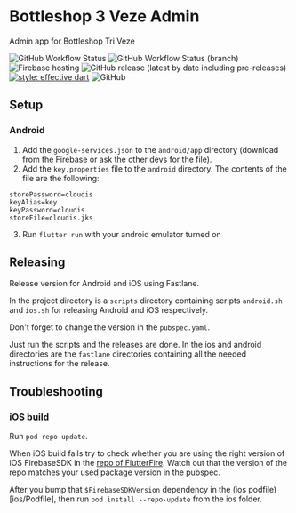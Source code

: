 # Bottleshop 3 Veze Admin

Admin app for Bottleshop Tri Veze

![GitHub Workflow Status](https://img.shields.io/github/workflow/status/cloudis-dev/bottleshop_admin/Flutter%20CI?logo=Flutter&logoColor=blue)
![GitHub Workflow Status (branch)](https://img.shields.io/github/workflow/status/cloudis-dev/bottleshop_admin/Flutter%20CD/master?label=deployment&logo=Firebase)
![Firebase hosting](https://img.shields.io/static/v1?style=flat&logo=flutter&logoColor=blue&label=platform&message=android%20|%20ios%20|%20pwa&color=lightgrey)
![GitHub release (latest by date including pre-releases)](https://img.shields.io/github/v/release/cloudis-dev/bottleshop_admin?include_prereleases)
[![style: effective dart](https://img.shields.io/badge/style-effective_dart-40c4ff.svg)](https://pub.dev/packages/effective_dart)
![GitHub](https://img.shields.io/github/license/cloudis-dev/bottleshop_admin?color=blue)

## Setup

### Android

1. Add the `google-services.json` to the `android/app` directory (download from the Firebase or ask the other devs for the file).
2. Add the `key.properties` file to the `android` directory.
The contents of the file are the following:
```
storePassword=cloudis
keyAlias=key
keyPassword=cloudis
storeFile=cloudis.jks
```
3. Run `flutter run` with your android emulator turned on

## Releasing

Release version for Android and iOS using Fastlane.

In the project directory is a `scripts` directory containing 
scripts `android.sh` and `ios.sh` for releasing Android and iOS respectively.

Don't forget to change the version in the `pubspec.yaml`.

Just run the scripts and the releases are done. 
In the ios and android directories are the `fastlane` directories 
containing all the needed instructions for the release.

## Troubleshooting

### iOS build

Run `pod repo update`.

When iOS build fails try to check whether you are using the right version of iOS FirebaseSDK in the [repo of FlutterFire](https://github.com/firebase/flutterfire/blob/master/packages/firebase_core/firebase_core/ios/firebase_sdk_version.rb).
Watch out that the version of the repo matches your used package version in the pubspec.

After you bump that `$FirebaseSDKVersion` dependency in the (ios podfile)[ios/Podfile], then run `pod install --repo-update` from the ios folder.
